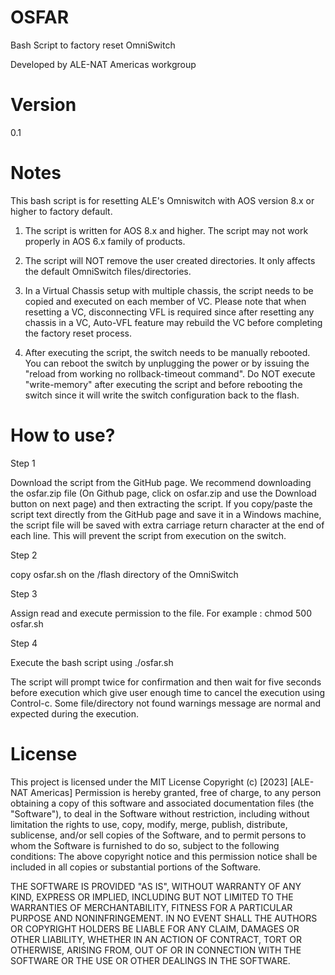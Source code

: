 # OSFAR

Bash Script to factory reset OmniSwitch

Developed by ALE-NAT Americas workgroup 


# Version

0.1

# Notes

This bash script is for resetting ALE's Omniswitch with AOS version 8.x or higher to factory default.

1. The script is written for AOS 8.x and higher. The script may not work properly in AOS 6.x family of products.

2. The script will NOT remove the user created directories. It only affects the default OmniSwitch files/directories.

3. In a Virtual Chassis setup with multiple chassis, the script needs to be copied and executed on each member of VC. 
Please note that when resetting a VC, disconnecting VFL is required since after resetting any chassis in a VC, Auto-VFL feature may rebuild the VC before completing the factory reset process.

4. After executing the script, the switch needs to be manually rebooted. You can reboot the switch by unplugging the power or by issuing the "reload from working no rollback-timeout command".
Do NOT execute "write-memory" after executing the script and before rebooting the switch since it will write the switch configuration back to the flash.


# How to use?

Step 1

Download the script from the GitHub page. We recommend downloading the osfar.zip file (On Github page, click on osfar.zip and use the Download button on next page) and then extracting the script. If you copy/paste the script text directly from the GitHub page and save it in a Windows machine, the script file will be saved with extra carriage return character at the end of each line. This will prevent the script from execution on the switch.

Step 2
   
copy osfar.sh on the /flash directory of the OmniSwitch

Step 3

Assign read and execute permission to the file. For example : chmod 500 osfar.sh

Step 4

Execute the bash script using ./osfar.sh

The script will prompt twice for confirmation and then wait for five seconds before execution which give user enough time to cancel the execution using Control-c.
Some file/directory not found warnings message are normal and expected during the execution. 


# License
This project is licensed under the MIT License
Copyright (c) [2023] [ALE-NAT Americas]
Permission is hereby granted, free of charge, to any person obtaining a copy
of this software and associated documentation files (the "Software"), to deal
in the Software without restriction, including without limitation the rights
to use, copy, modify, merge, publish, distribute, sublicense, and/or sell
copies of the Software, and to permit persons to whom the Software is
furnished to do so, subject to the following conditions:
The above copyright notice and this permission notice shall be included in all
copies or substantial portions of the Software.

THE SOFTWARE IS PROVIDED "AS IS", WITHOUT WARRANTY OF ANY KIND, EXPRESS OR
IMPLIED, INCLUDING BUT NOT LIMITED TO THE WARRANTIES OF MERCHANTABILITY,
FITNESS FOR A PARTICULAR PURPOSE AND NONINFRINGEMENT. IN NO EVENT SHALL THE
AUTHORS OR COPYRIGHT HOLDERS BE LIABLE FOR ANY CLAIM, DAMAGES OR OTHER
LIABILITY, WHETHER IN AN ACTION OF CONTRACT, TORT OR OTHERWISE, ARISING FROM,
OUT OF OR IN CONNECTION WITH THE SOFTWARE OR THE USE OR OTHER DEALINGS IN THE
SOFTWARE.
